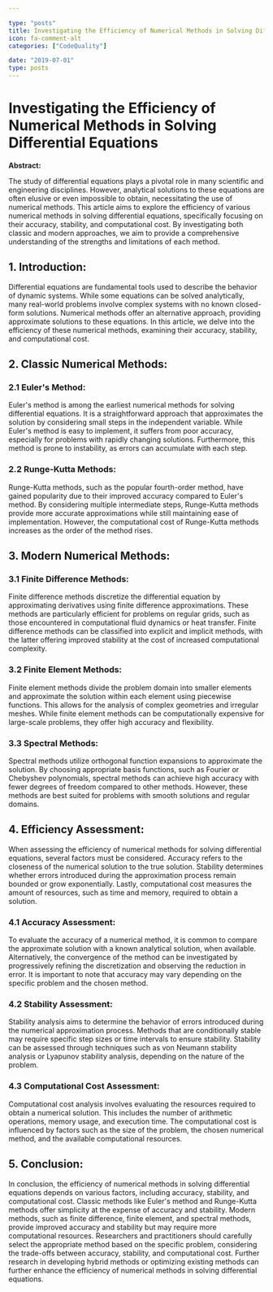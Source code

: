```yaml
---

type: "posts"
title: Investigating the Efficiency of Numerical Methods in Solving Differential Equations
icon: fa-comment-alt
categories: ["CodeQuality"]

date: "2019-07-01"
type: posts
---
```





# Investigating the Efficiency of Numerical Methods in Solving Differential Equations

**Abstract:**

The study of differential equations plays a pivotal role in many scientific and engineering disciplines. However, analytical solutions to these equations are often elusive or even impossible to obtain, necessitating the use of numerical methods. This article aims to explore the efficiency of various numerical methods in solving differential equations, specifically focusing on their accuracy, stability, and computational cost. By investigating both classic and modern approaches, we aim to provide a comprehensive understanding of the strengths and limitations of each method.

## 1. Introduction:

Differential equations are fundamental tools used to describe the behavior of dynamic systems. While some equations can be solved analytically, many real-world problems involve complex systems with no known closed-form solutions. Numerical methods offer an alternative approach, providing approximate solutions to these equations. In this article, we delve into the efficiency of these numerical methods, examining their accuracy, stability, and computational cost.

## 2. Classic Numerical Methods:

### 2.1 Euler's Method:

Euler's method is among the earliest numerical methods for solving differential equations. It is a straightforward approach that approximates the solution by considering small steps in the independent variable. While Euler's method is easy to implement, it suffers from poor accuracy, especially for problems with rapidly changing solutions. Furthermore, this method is prone to instability, as errors can accumulate with each step.

### 2.2 Runge-Kutta Methods:

Runge-Kutta methods, such as the popular fourth-order method, have gained popularity due to their improved accuracy compared to Euler's method. By considering multiple intermediate steps, Runge-Kutta methods provide more accurate approximations while still maintaining ease of implementation. However, the computational cost of Runge-Kutta methods increases as the order of the method rises.

## 3. Modern Numerical Methods:

### 3.1 Finite Difference Methods:

Finite difference methods discretize the differential equation by approximating derivatives using finite difference approximations. These methods are particularly efficient for problems on regular grids, such as those encountered in computational fluid dynamics or heat transfer. Finite difference methods can be classified into explicit and implicit methods, with the latter offering improved stability at the cost of increased computational complexity.

### 3.2 Finite Element Methods:

Finite element methods divide the problem domain into smaller elements and approximate the solution within each element using piecewise functions. This allows for the analysis of complex geometries and irregular meshes. While finite element methods can be computationally expensive for large-scale problems, they offer high accuracy and flexibility.

### 3.3 Spectral Methods:

Spectral methods utilize orthogonal function expansions to approximate the solution. By choosing appropriate basis functions, such as Fourier or Chebyshev polynomials, spectral methods can achieve high accuracy with fewer degrees of freedom compared to other methods. However, these methods are best suited for problems with smooth solutions and regular domains.

## 4. Efficiency Assessment:

When assessing the efficiency of numerical methods for solving differential equations, several factors must be considered. Accuracy refers to the closeness of the numerical solution to the true solution. Stability determines whether errors introduced during the approximation process remain bounded or grow exponentially. Lastly, computational cost measures the amount of resources, such as time and memory, required to obtain a solution.

### 4.1 Accuracy Assessment:

To evaluate the accuracy of a numerical method, it is common to compare the approximate solution with a known analytical solution, when available. Alternatively, the convergence of the method can be investigated by progressively refining the discretization and observing the reduction in error. It is important to note that accuracy may vary depending on the specific problem and the chosen method.

### 4.2 Stability Assessment:

Stability analysis aims to determine the behavior of errors introduced during the numerical approximation process. Methods that are conditionally stable may require specific step sizes or time intervals to ensure stability. Stability can be assessed through techniques such as von Neumann stability analysis or Lyapunov stability analysis, depending on the nature of the problem.

### 4.3 Computational Cost Assessment:

Computational cost analysis involves evaluating the resources required to obtain a numerical solution. This includes the number of arithmetic operations, memory usage, and execution time. The computational cost is influenced by factors such as the size of the problem, the chosen numerical method, and the available computational resources.

## 5. Conclusion:

In conclusion, the efficiency of numerical methods in solving differential equations depends on various factors, including accuracy, stability, and computational cost. Classic methods like Euler's method and Runge-Kutta methods offer simplicity at the expense of accuracy and stability. Modern methods, such as finite difference, finite element, and spectral methods, provide improved accuracy and stability but may require more computational resources. Researchers and practitioners should carefully select the appropriate method based on the specific problem, considering the trade-offs between accuracy, stability, and computational cost. Further research in developing hybrid methods or optimizing existing methods can further enhance the efficiency of numerical methods in solving differential equations.